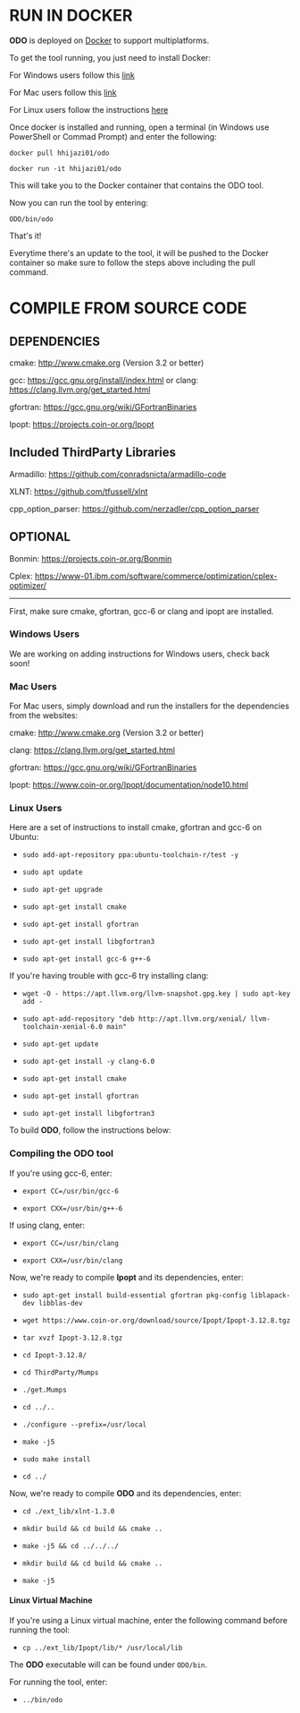 # RUN IN DOCKER

**ODO** is deployed on [Docker](www.docker.com) to support multiplatforms.

To get the tool running, you just need to install Docker:

For Windows users follow this [link](https://hub.docker.com/editions/community/docker-ce-desktop-windows)

For Mac users follow this [link](https://hub.docker.com/editions/community/docker-ce-desktop-mac)

For Linux users follow the instructions [here](https://docs.docker.com/install/linux/docker-ce/ubuntu/#install-docker-ce)

Once docker is installed and running, open a terminal (in Windows use PowerShell or Commad Prompt) and enter the following:

`docker pull hhijazi01/odo`

`docker run -it hhijazi01/odo`

This will take you to the Docker container that contains the ODO tool.

Now you can run the tool by entering:

`ODO/bin/odo`

That's it!

Everytime there's an update to the tool, it will be pushed to the Docker container so make sure to follow the steps above including the pull command.

# COMPILE FROM SOURCE CODE

DEPENDENCIES
-------
cmake: http://www.cmake.org (Version 3.2 or better)

gcc: https://gcc.gnu.org/install/index.html or clang: https://clang.llvm.org/get_started.html 

gfortran: https://gcc.gnu.org/wiki/GFortranBinaries

Ipopt: https://projects.coin-or.org/Ipopt

Included ThirdParty Libraries
-------


Armadillo: https://github.com/conradsnicta/armadillo-code

XLNT: https://github.com/tfussell/xlnt

cpp_option_parser: https://github.com/nerzadler/cpp_option_parser


OPTIONAL
-------


Bonmin: https://projects.coin-or.org/Bonmin

Cplex: https://www-01.ibm.com/software/commerce/optimization/cplex-optimizer/


-------

First, make sure cmake, gfortran, gcc-6 or clang and ipopt are installed.

### Windows Users

We are working on adding instructions for Windows users, check back soon!

### Mac Users

For Mac users, simply download and run the installers for the dependencies from the websites:

cmake: http://www.cmake.org (Version 3.2 or better)

clang: https://clang.llvm.org/get_started.html 

gfortran: https://gcc.gnu.org/wiki/GFortranBinaries

Ipopt: https://www.coin-or.org/Ipopt/documentation/node10.html

### Linux Users 

Here are a set of instructions to install cmake, gfortran and gcc-6 on Ubuntu:


* `sudo add-apt-repository ppa:ubuntu-toolchain-r/test -y`

* `sudo apt update`

* `sudo apt-get upgrade`

* `sudo apt-get install cmake`

* `sudo apt-get install gfortran`

* `sudo apt-get install libgfortran3`

* `sudo apt-get install gcc-6 g++-6`


If you're having trouble with gcc-6 try installing clang:

* `wget -O - https://apt.llvm.org/llvm-snapshot.gpg.key | sudo apt-key add -`

* `sudo apt-add-repository "deb http://apt.llvm.org/xenial/ llvm-toolchain-xenial-6.0 main"`

* `sudo apt-get update`

* `sudo apt-get install -y clang-6.0`

* `sudo apt-get install cmake`

* `sudo apt-get install gfortran`

* `sudo apt-get install libgfortran3`



To build **ODO**, follow the instructions below:

### Compiling the ODO tool

If you're using gcc-6, enter:

* `export CC=/usr/bin/gcc-6`

* `export CXX=/usr/bin/g++-6`

If using clang, enter:

* `export CC=/usr/bin/clang`

* `export CXX=/usr/bin/clang`

Now, we're ready to compile **Ipopt** and its dependencies, enter:

* `sudo apt-get install build-essential gfortran pkg-config liblapack-dev libblas-dev`

* `wget https://www.coin-or.org/download/source/Ipopt/Ipopt-3.12.8.tgz`

* `tar xvzf Ipopt-3.12.8.tgz`

* `cd Ipopt-3.12.8/`

* `cd ThirdParty/Mumps`

* `./get.Mumps`

* `cd ../..`

* `./configure --prefix=/usr/local`

* `make -j5`

* `sudo make install`

* `cd ../`


Now, we're ready to compile **ODO** and its dependencies, enter:

* `cd ./ext_lib/xlnt-1.3.0`

* `mkdir build && cd build && cmake ..`

* `make -j5 && cd ../../../`

* `mkdir build && cd build && cmake ..`

* `make -j5`

#### Linux Virtual Machine

If you're using a Linux virtual machine, enter the following command before running the tool:

* `cp ../ext_lib/Ipopt/lib/* /usr/local/lib`


The **ODO** executable will can be found under `ODO/bin`.

For running the tool, enter:

* `../bin/odo`




